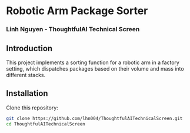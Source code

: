# Robotic Arm Package Sorter
### Linh Nguyen - ThoughtfulAI Technical Screen

## Introduction
This project implements a sorting function for a robotic arm in a factory setting, which dispatches packages based on their volume and mass into different stacks.

## Installation
Clone this repository:
```bash
git clone https://github.com/lhn004/ThoughtfulAITechnicalScreen.git
cd ThoughtfulAITechnicalScreen
